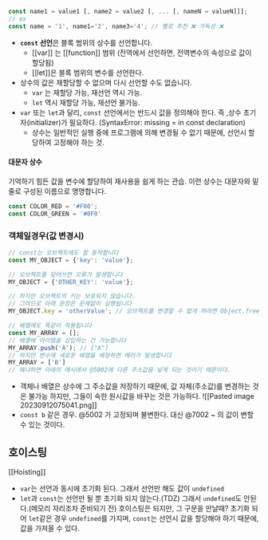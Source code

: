 ```javascript
const name1 = value1 [, name2 = value2 [, ... [, nameN = valueN]]];
// ex
const name = '1', name1='2', name3='4'; // 별로 추천 ❌ 가독성 ❌
```

- **`const` 선언**은 블록 범위의 상수를 선언합니다. 
	- [[var]] 는 [[function]] 범위 (전역에서 선언하면, 전역변수의 속성으로 값이 할당됨)
	- [[let]]은 블록 범위의 변수를 선언한다.
- 상수의 값은 재할당할 수 없으며 다시 선언할 수도 없습니다.
	-  `var` 는 재할당 가능,  재선언 역시 가능.
	- `let` 역시 재할당 가능, 재선언 불가능.
- `var` 또는 `let`과 달리, `const` 선언에서는 반드시 값을 정의해야 한다. 즉 ,상수 초기자(initializer)가 필요하다. (SyntaxError: missing = in const declaration)
	- 상수는 일반적인 실행 중에 프로그램에 의해 변경될 수 없기 때문에, 선언시 할당하여 고정해야 하는 것.

#### 대문자 상수
기억하기 힘든 값을 변수에 할당하여 재사용을 쉽게 하는 관습.
이런 상수는 대문자와 밑줄로 구성된 이름으로 명명합니다.
```javascript
const COLOR_RED = '#F00';
const COLOR_GREEN = '#0F0'
```

### 객체일경우(값 변경시)
```javascript
// const는 오브젝트에도 잘 동작합니다
const MY_OBJECT = {'key': 'value'};

// 오브젝트를 덮어쓰면 오류가 발생합니다
MY_OBJECT = {'OTHER_KEY': 'value'}; 

// 하지만 오브젝트의 키는 보호되지 않습니다.
// 그러므로 아래 문장은 문제없이 실행됩니다
MY_OBJECT.key = 'otherValue'; // 오브젝트를 변경할 수 없게 하려면 Object.freeze() 를 사용해야 합니다

// 배열에도 똑같이 적용됩니다
const MY_ARRAY = [];
// 배열에 아이템을 삽입하는 건 가능합니다
MY_ARRAY.push('A'); // ["A"]
// 하지만 변수에 새로운 배열을 배정하면 에러가 발생합니다
MY_ARRAY = ['B']
// 왜냐하면 아래의 예시에서 @5002에 다른 주소값을 넣게 되는 것이기 때문이다.
```

- 객체나 배열은 상수에 그 주소값을 저장하기 때문에, 값 자체(주소값)를 변경하는 것은 불가능 하지만, 그들이 속한 원시값을 바꾸는 것은 가능하다.
![[Pasted image 20230912075041.png]]
- `const b` 같은 경우. @5002 가 고정되며 불변한다. 대신 @7002 ~ 의 값이 변할 수 있는 것이다.
## 호이스팅   
[[Hoisting]] 
- `var`는 선언과 동시에 초기화 된다. 그래서 선언만 해도 값이 `undefined`
- `let`과 `const`는 선언만 될 뿐 초기화 되지 않는다.(TDZ) 그래서 `undefined`도 안된다.(메모리 자리조차 준비되기 전) 호이스팅은 되지만, 그 구문을 만날때? 초기화 되어 `let`같은 경우 `undefined`를 가지며, `const`는 선언시 값을 할당해야 하기 때문에, 값을 가져올 수 있다.
